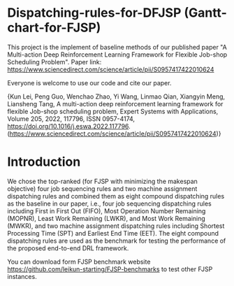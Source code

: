 # Dispatching-rules-for-DFJSP (Gantt-chart-for-FJSP)

This project is the implement of baseline methods of our published paper "A Multi-action Deep Reinforcement Learning Framework for Flexible Job-shop Scheduling Problem". Paper link: https://www.sciencedirect.com/science/article/pii/S0957417422010624

Everyone is welcome to use our code and cite our paper.

{Kun Lei, Peng Guo, Wenchao Zhao, Yi Wang, Linmao Qian, Xiangyin Meng, Liansheng Tang,
A multi-action deep reinforcement learning framework for flexible Job-shop scheduling problem,
Expert Systems with Applications,
Volume 205,
2022,
117796,
ISSN 0957-4174,
https://doi.org/10.1016/j.eswa.2022.117796.
(https://www.sciencedirect.com/science/article/pii/S0957417422010624)}

# Introduction
We chose the top-ranked (for FJSP with minimizing the makespan objective) four job sequencing rules and two machine assignment dispatching rules and combined them as eight compound dispatching rules as the baseline in our paper, i.e., four job sequencing dispatching rules including First in First Out (FIFO), Most Operation Number Remaining (MOPNR), Least Work Remaining (LWKR), and Most Work Remaining (MWKR), and two machine assignment dispatching rules including Shortest Processing Time (SPT) and Earliest End Time (EET). The eight compound dispatching rules are used as the benchmark for testing the performance of the proposed end-to-end DRL framework.

You can download form FJSP benchmark website https://github.com/leikun-starting/FJSP-benchmarks to test other FJSP instances.   
